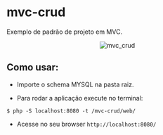 # mvc-crud

Exemplo de padrão de projeto em MVC.
<div align="center">
    <img src="https://preview.ibb.co/cLCBFk/mvc_crud.png" alt="mvc_crud" border="0">
</div>

## Como usar:

* Importe o schema MYSQL na pasta raiz.

* Para rodar a aplicação execute no terminal:
``` 
$ php -S localhost:8080 -t /mvc-crud/web/
```

* Acesse no seu browser `http://localhost:8080/`
